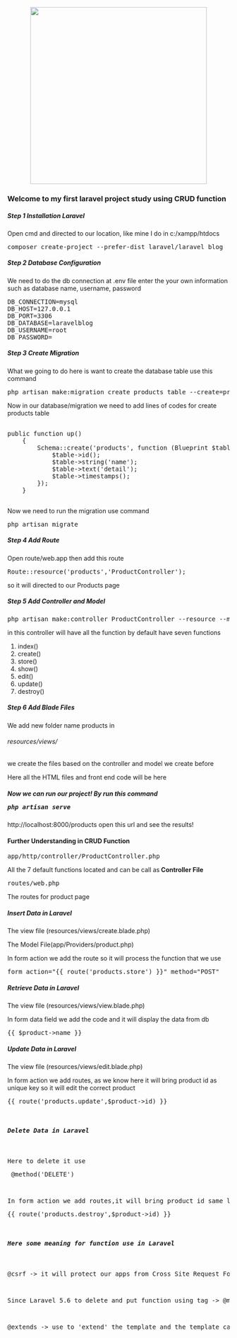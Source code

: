 <p align="center"><a href="https://laravel.com" target="_blank"><img src="https://raw.githubusercontent.com/laravel/art/master/logo-lockup/5%20SVG/2%20CMYK/1%20Full%20Color/laravel-logolockup-cmyk-red.svg" width="400"></a></p>

<h3>Welcome to my first laravel project study using CRUD function</h3>
<h5> Step 1 Installation Laravel </h5>
<p> Open cmd and directed to our location, like mine I do in c:/xampp/htdocs <pre>composer create-project --prefer-dist laravel/laravel blog</pre></p>
<h5> Step 2 Database Configuration </h5>
<p> We need to do the db connection at .env file enter the your own information such as database name, username, password <pre>
DB_CONNECTION=mysql
DB_HOST=127.0.0.1
DB_PORT=3306
DB_DATABASE=laravelblog
DB_USERNAME=root
DB_PASSWORD=
</pre></p>
<h5> Step 3 Create Migration</h5>
<p> What we going to do here is want to create the database table use this command <pre>php artisan make:migration create_products_table --create=products</pre></p>
<p> Now in our database/migration we need to add lines of codes for create products table <pre> 
public function up()
    {
        Schema::create('products', function (Blueprint $table) {
            $table->id();
            $table->string('name');
            $table->text('detail');
            $table->timestamps();
        });
    }
 </pre></p>
 <p> Now we need to run the migration use command <pre>php artisan migrate</pre></p>
 <h5> Step 4 Add Route </h5>
 <p> Open route/web.app then add this route<pre>Route::resource('products','ProductController');</pre> so it will directed to our Products page</p>
 <h5> Step 5 Add Controller and Model </h5>
 <p><pre>php artisan make:controller ProductController --resource --model=Product</pre> in this controller will have all the function by default have seven functions</p>
 <ol>
  <li>index()</li>
  <li>create()</li>
  <li>store()</li>
  <li>show()</li>
  <li>edit()</li>
  <li>update()</li>
  <li>destroy()</li>
</ol>
<h5>Step 6 Add Blade Files</h5>
<p>We add new folder name products in <h6>resources/views/</h6> we create the files based on the controller and model we create before</p>
<p>Here all the HTML files and front end code will be here</p>
<h5> Now we can run our project! By run this command <pre>php artisan serve</pre></h5>
<p>http://localhost:8000/products open this url and see the results!</p>

<h4> Further Understanding in CRUD Function</h4>
<pre>app/http/controller/ProductController.php</pre><p>All the 7 default functions located and can be call as<b> Controller File</b></p>
<pre>routes/web.php</pre><p>The routes for product page</p>
<h5>Insert Data in Laravel</h5>
<p>The view file (resources/views/create.blade.php)</p>
<p>The Model File(app/Providers/product.php)</p>
<p>In form action we add the route so it will process the function that we use<pre>form action="{{ route('products.store') }}" method="POST"</pre></p>
<h5>Retrieve Data in Laravel</h5>
<p>The view file (resources/views/view.blade.php)</p>
<p>In form data field we add the code and it will display the data from db<pre>{{ $product->name }}</pre></p>
<h5>Update Data in Laravel</h5>
<p>The view file (resources/views/edit.blade.php)</p>
<p>In form action we add routes, as we know here it will bring product id as unique key so it will edit the correct product<pre>{{ route('products.update',$product->id) }}</p>
<h5>Delete Data in Laravel</h5>
<p><pre>Here to delete it use<pre> @method('DELETE')</pre><p>
<p>In form action we add routes,it will bring product id same like when update so it will delete the correct product<pre>{{ route('products.destroy',$product->id) }}</p>
<h5>Here some meaning for function use in Laravel</h5>
<p>@csrf -> it will protect our apps from Cross Site Request Forgery attacks, it will create csrf token for each active session to verify auntheticated user</p>
<p>Since Laravel 5.6 to delete and put function using tag -> @method("DELETE") and @method("PUT")</p>
<p>@extends -> use to 'extend' the template and the template can extend using own section using -> @yield</p>
 
  
